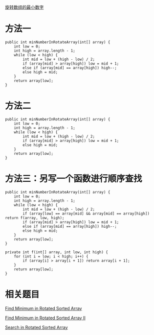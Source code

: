 [旋转数组的最小数字](https://www.nowcoder.com/practice/9f3231a991af4f55b95579b44b7a01ba?tpId=13&tqId=11159&tPage=1&rp=1&ru=/ta/coding-interviews&qru=/ta/coding-interviews/question-ranking&from=cyc_github) 

# 方法一

    public int minNumberInRotateArray(int[] array) {
        int low = 0;
        int high = array.length - 1;
        while (low < high) {
            int mid = low + (high - low) / 2;
            if (array[mid] > array[high]) low = mid + 1;
            else if (array[mid] == array[high]) high--;
            else high = mid;
        }
        return array[low];
    }

# 方法二

    public int minNumberInRotateArray(int[] array) {
        int low = 0;
        int high = array.length - 1;
        while (low < high) {
            int mid = low + (high - low) / 2;
            if (array[mid] > array[high]) low = mid + 1;
            else high = mid;
        }
        return array[low];
    }

# 方法三：另写一个函数进行顺序查找

    public int minNumberInRotateArray(int[] array) {
        int low = 0;
        int high = array.length - 1;
        while (low < high) {
            int mid = low + (high - low) / 2;
            if (array[low] == array[mid] && array[mid] == array[high]) return f(array, low, high);
            if (array[mid] > array[high]) low = mid + 1;
            else if (array[mid] == array[high]) high--;
            else high = mid;
        }
        return array[low];
    }

    private int f(int[] array, int low, int high) {
        for (int i = low; i < high; i++) {
            if (array[i] > array[i + 1]) return array[i + 1];
        }
        return array[low];
    }

# 相关题目

[Find Minimum in Rotated Sorted Array](https://leetcode.com/problems/find-minimum-in-rotated-sorted-array/)

[Find Minimum in Rotated Sorted Array II](https://leetcode.com/problems/find-minimum-in-rotated-sorted-array-ii/)

[Search in Rotated Sorted Array](https://leetcode.com/problems/search-in-rotated-sorted-array/)
